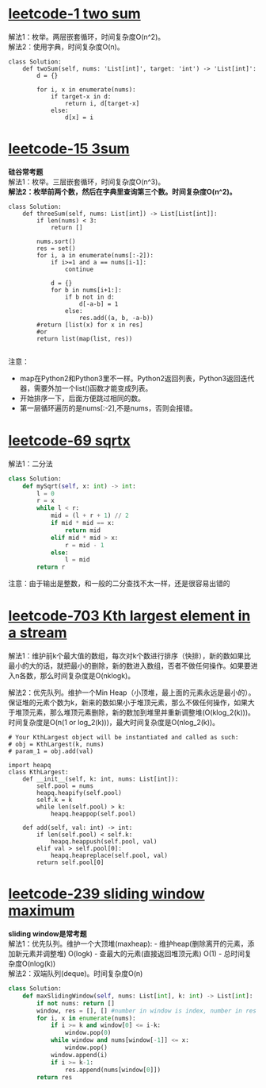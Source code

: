 

# [leetcode-1 two sum](https://leetcode.com/problems/two-sum/)
解法1：枚举。两层嵌套循环，时间复杂度O(n^2)。   
解法2：使用字典，时间复杂度O(n)。  
```
class Solution:
    def twoSum(self, nums: 'List[int]', target: 'int') -> 'List[int]':
        d = {}
        
        for i, x in enumerate(nums):
            if target-x in d:
                return i, d[target-x]
            else:
                d[x] = i
```

# [leetcode-15 3sum](https://leetcode.com/problems/3sum/)
**硅谷常考题**  
解法1：枚举。三层嵌套循环，时间复杂度O(n^3)。  
**解法2：枚举前两个数，然后在字典里查询第三个数。时间复杂度O(n^2)。**  

```python3
class Solution:
    def threeSum(self, nums: List[int]) -> List[List[int]]:
        if len(nums) < 3:
            return []
        
        nums.sort()
        res = set()
        for i, a in enumerate(nums[:-2]):
            if i>=1 and a == nums[i-1]:
                continue
            
            d = {}
            for b in nums[i+1:]:
                if b not in d:
                    d[-a-b] = 1
                else:
                    res.add((a, b, -a-b))
        #return [list(x) for x in res]
        #or
        return list(map(list, res))
        
```
注意：
- map在Python2和Python3里不一样。Python2返回列表，Python3返回迭代器，需要外加一个list()函数才能变成列表。
- 开始排序一下，后面方便跳过相同的数。
- 第一层循环遍历的是nums[:-2],不是nums，否则会报错。


# [leetcode-69 sqrtx](https://leetcode.com/problems/sqrtx/)

解法1：二分法

```python
class Solution:
    def mySqrt(self, x: int) -> int:
        l = 0
        r = x
        while l < r:
            mid = (l + r + 1) // 2
            if mid * mid == x:
                return mid
            elif mid * mid > x:
                r = mid - 1
            else:
                l = mid
        return r
```
注意：由于输出是整数，和一般的二分查找不太一样，还是很容易出错的

# [leetcode-703 Kth largest element in a stream](https://leetcode.com/problems/kth-largest-element-in-a-stream/)

解法1：维护前k个最大值的数组，每次对k个数进行排序（快排），新的数如果比最小的大的话，就把最小的删除，新的数进入数组，否者不做任何操作。如果要进入n各数，那么时间复杂度是O(nklogk)。

解法2：优先队列。维护一个Min Heap（小顶堆，最上面的元素永远是最小的）。保证堆的元素个数为k，新来的数如果小于堆顶元素，那么不做任何操作，如果大于堆顶元素，那么堆顶元素删除，新的数加到堆里并重新调整堆(O(klog_2(k)))。时间复杂度是O(n(1 or log_2(k)))，最大时间复杂度是O(nlog_2(k))。

```python3
# Your KthLargest object will be instantiated and called as such:
# obj = KthLargest(k, nums)
# param_1 = obj.add(val)

import heapq
class KthLargest:
    def __init__(self, k: int, nums: List[int]):
        self.pool = nums
        heapq.heapify(self.pool)
        self.k = k
        while len(self.pool) > k:
            heapq.heappop(self.pool)

    def add(self, val: int) -> int:
        if len(self.pool) < self.k:
            heapq.heappush(self.pool, val)
        elif val > self.pool[0]:
            heapq.heapreplace(self.pool, val)
        return self.pool[0]
```

# [leetcode-239 sliding window maximum](https://leetcode.com/problems/sliding-window-maximum/)

**sliding window是常考题**  
解法1：优先队列。维护一个大顶堆(maxheap):
    - 维护heap(删除离开的元素，添加新元素并调整堆)  O(logk)
    - 查最大的元素(直接返回堆顶元素)               O(1)
    - 总时间复杂度O(nlog(k))  
解法2：双端队列(deque)。时间复杂度O(n)

```python
class Solution:
    def maxSlidingWindow(self, nums: List[int], k: int) -> List[int]:
        if not nums: return []
        window, res = [], [] #number in window is index, number in res is value 
        for i, x in enumerate(nums):
            if i >= k and window[0] <= i-k:
                window.pop(0)
            while window and nums[window[-1]] <= x:
                window.pop()
            window.append(i)
            if i >= k-1:
                res.append(nums[window[0]])
        return res             
```

